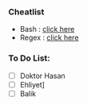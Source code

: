 ### Cheatlist

- Bash : [click here](./compsci/devops/unix-shell/cheatsheet.md) 
- Regex : [click here](./compsci/devops/regex/cheatsheet.md)

### To Do List:

- [ ] Doktor Hasan
- [ ] Ehliyet]
- [ ] Balik
